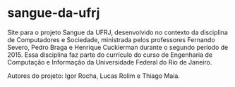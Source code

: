 # sangue-da-ufrj
Site para o projeto Sangue da UFRJ, desenvolvido no contexto da disciplina de Computadores e Sociedade, ministrada pelos professores Fernando Severo, Pedro Braga e Henrique Cuckierman durante o segundo período de 2015. Essa disciplina faz parte do currículo do curso de Engenharia de Computação e Informação da Universidade Federal do Rio de Janeiro.

Autores do projeto: Igor Rocha, Lucas Rolim e Thiago Maia.
